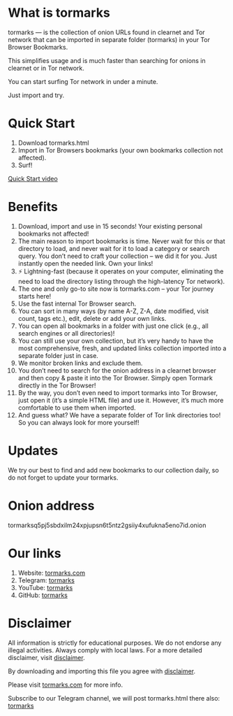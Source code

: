 # What is tormarks

tormarks — is the collection of onion URLs found in clearnet and Tor network that can be imported in separate folder (tormarks) in your Tor Browser Bookmarks.

This simplifies usage and is much faster than searching for onions in clearnet or in Tor network.

You can start surfing Tor network in under a minute.

Just import and try.

# Quick Start

1. Download tormarks.html
2. Import in Tor Browsers bookmarks (your own bookmarks collection not affected).
3. Surf!

[Quick Start video](https://www.youtube.com/watch?v=imlM2kv6Lew)

# Benefits

1. Download, import and use in 15 seconds! Your existing personal bookmarks not affected!
2. The main reason to import bookmarks is time. Never wait for this or that directory to load, and never wait for it to load a category or search query. You don’t need to craft your collection – we did it for you. Just instantly open the needed link. Own your links!
3. ⚡️ Lightning-fast (because it operates on your computer, eliminating the need to load the directory listing through the high-latency Tor network).
4. The one and only go-to site now is tormarks.com – your Tor journey starts here!
5. Use the fast internal Tor Browser search.
6. You can sort in many ways (by name A-Z, Z-A, date modified, visit count, tags etc.), edit, delete or add your own links.
7. You can open all bookmarks in a folder with just one click (e.g., all search engines or all directories)!
8. You can still use your own collection, but it’s very handy to have the most comprehensive, fresh, and updated links collection imported into a separate folder just in case.
9. We monitor broken links and exclude them.
10. You don’t need to search for the onion address in a clearnet browser and then copy & paste it into the Tor Browser. Simply open Tormark directly in the Tor Browser!
11. By the way, you don’t even need to import tormarks into Tor Browser, just open it (it’s a simple HTML file) and use it. However, it’s much more comfortable to use them when imported.
12. And guess what? We have a separate folder of Tor link directories too! So you can always look for more yourself!

# Updates

We try our best to find and add new bookmarks to our collection daily, so do not forget to update your tormarks.

# Onion address

tormarksq5pj5sbdxilm24xpjupsn6t5ntz2gsiiy4xufukna5eno7id.onion

# Our links

1. Website: [tormarks.com](tormarks.com)
2. Telegram: [tormarks](https://t.me/tormarks)
3. YouTube: [tormarks](https://www.youtube.com/@tormarks)
4. GitHub: [tormarks](https://github.com/tormarks/tormarks/)

# Disclaimer

All information is strictly for educational purposes. We do not endorse any illegal activities. Always comply with local laws. For a more detailed disclaimer, visit [disclaimer](tormarks.com/disclaimer).

By downloading and importing this file you agree with [disclaimer](tormarks.com/disclaimer).

Please visit [tormarks.com](https://tormarks.com) for more info.

Subscribe to our Telegram channel, we will post tormarks.html there also: [tormarks](https://t.me/tormarks)
